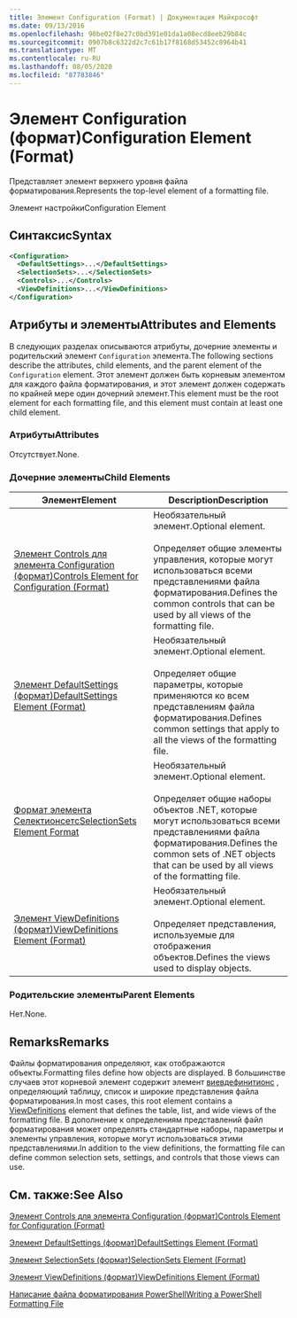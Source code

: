 ```yaml
---
title: Элемент Configuration (Format) | Документация Майкрософт
ms.date: 09/13/2016
ms.openlocfilehash: 90be02f8e27c0bd391e01da1a08ecd8eeb29b84c
ms.sourcegitcommit: 0907b8c6322d2c7c61b17f8168d53452c8964b41
ms.translationtype: MT
ms.contentlocale: ru-RU
ms.lasthandoff: 08/05/2020
ms.locfileid: "87783846"
---
```

# <a name="configuration-element-format"></a><span data-ttu-id="d4f9f-102">Элемент Configuration (формат)</span><span class="sxs-lookup"><span data-stu-id="d4f9f-102">Configuration Element (Format)</span></span>

<span data-ttu-id="d4f9f-103">Представляет элемент верхнего уровня файла форматирования.</span><span class="sxs-lookup"><span data-stu-id="d4f9f-103">Represents the top-level element of a formatting file.</span></span>

<span data-ttu-id="d4f9f-104">Элемент настройки</span><span class="sxs-lookup"><span data-stu-id="d4f9f-104">Configuration Element</span></span>

## <a name="syntax"></a><span data-ttu-id="d4f9f-105">Синтаксис</span><span class="sxs-lookup"><span data-stu-id="d4f9f-105">Syntax</span></span>

```xml
<Configuration>
  <DefaultSettings>...</DefaultSettings>
  <SelectionSets>...</SelectionSets>
  <Controls>...</Controls>
  <ViewDefinitions>...</ViewDefinitions>
</Configuration>

```

## <a name="attributes-and-elements"></a><span data-ttu-id="d4f9f-106">Атрибуты и элементы</span><span class="sxs-lookup"><span data-stu-id="d4f9f-106">Attributes and Elements</span></span>

<span data-ttu-id="d4f9f-107">В следующих разделах описываются атрибуты, дочерние элементы и родительский элемент `Configuration` элемента.</span><span class="sxs-lookup"><span data-stu-id="d4f9f-107">The following sections describe the attributes, child elements, and the parent element of the `Configuration` element.</span></span> <span data-ttu-id="d4f9f-108">Этот элемент должен быть корневым элементом для каждого файла форматирования, и этот элемент должен содержать по крайней мере один дочерний элемент.</span><span class="sxs-lookup"><span data-stu-id="d4f9f-108">This element must be the root element for each formatting file, and this element must contain at least one child element.</span></span>

### <a name="attributes"></a><span data-ttu-id="d4f9f-109">Атрибуты</span><span class="sxs-lookup"><span data-stu-id="d4f9f-109">Attributes</span></span>

<span data-ttu-id="d4f9f-110">Отсутствует.</span><span class="sxs-lookup"><span data-stu-id="d4f9f-110">None.</span></span>

### <a name="child-elements"></a><span data-ttu-id="d4f9f-111">Дочерние элементы</span><span class="sxs-lookup"><span data-stu-id="d4f9f-111">Child Elements</span></span>

|<span data-ttu-id="d4f9f-112">Элемент</span><span class="sxs-lookup"><span data-stu-id="d4f9f-112">Element</span></span>|<span data-ttu-id="d4f9f-113">Description</span><span class="sxs-lookup"><span data-stu-id="d4f9f-113">Description</span></span>|
|-------------|-----------------|
|[<span data-ttu-id="d4f9f-114">Элемент Controls для элемента Configuration (формат)</span><span class="sxs-lookup"><span data-stu-id="d4f9f-114">Controls Element for Configuration (Format)</span></span>](./controls-element-for-configuration-format.md)|<span data-ttu-id="d4f9f-115">Необязательный элемент.</span><span class="sxs-lookup"><span data-stu-id="d4f9f-115">Optional element.</span></span><br /><br /> <span data-ttu-id="d4f9f-116">Определяет общие элементы управления, которые могут использоваться всеми представлениями файла форматирования.</span><span class="sxs-lookup"><span data-stu-id="d4f9f-116">Defines the common controls that can be used by all views of the formatting file.</span></span>|
|[<span data-ttu-id="d4f9f-117">Элемент DefaultSettings (формат)</span><span class="sxs-lookup"><span data-stu-id="d4f9f-117">DefaultSettings Element (Format)</span></span>](./defaultsettings-element-format.md)|<span data-ttu-id="d4f9f-118">Необязательный элемент.</span><span class="sxs-lookup"><span data-stu-id="d4f9f-118">Optional element.</span></span><br /><br /> <span data-ttu-id="d4f9f-119">Определяет общие параметры, которые применяются ко всем представлениям файла форматирования.</span><span class="sxs-lookup"><span data-stu-id="d4f9f-119">Defines common settings that apply to all the views of the formatting file.</span></span>|
|[<span data-ttu-id="d4f9f-120">Формат элемента Селектионсетс</span><span class="sxs-lookup"><span data-stu-id="d4f9f-120">SelectionSets Element Format</span></span>](./selectionsets-element-format.md)|<span data-ttu-id="d4f9f-121">Необязательный элемент.</span><span class="sxs-lookup"><span data-stu-id="d4f9f-121">Optional element.</span></span><br /><br /> <span data-ttu-id="d4f9f-122">Определяет общие наборы объектов .NET, которые могут использоваться всеми представлениями файла форматирования.</span><span class="sxs-lookup"><span data-stu-id="d4f9f-122">Defines the common sets of .NET objects that can be used by all views of the formatting file.</span></span>|
|[<span data-ttu-id="d4f9f-123">Элемент ViewDefinitions (формат)</span><span class="sxs-lookup"><span data-stu-id="d4f9f-123">ViewDefinitions Element (Format)</span></span>](./viewdefinitions-element-format.md)|<span data-ttu-id="d4f9f-124">Необязательный элемент.</span><span class="sxs-lookup"><span data-stu-id="d4f9f-124">Optional element.</span></span><br /><br /> <span data-ttu-id="d4f9f-125">Определяет представления, используемые для отображения объектов.</span><span class="sxs-lookup"><span data-stu-id="d4f9f-125">Defines the views used to display objects.</span></span>|

### <a name="parent-elements"></a><span data-ttu-id="d4f9f-126">Родительские элементы</span><span class="sxs-lookup"><span data-stu-id="d4f9f-126">Parent Elements</span></span>

<span data-ttu-id="d4f9f-127">Нет.</span><span class="sxs-lookup"><span data-stu-id="d4f9f-127">None.</span></span>

## <a name="remarks"></a><span data-ttu-id="d4f9f-128">Remarks</span><span class="sxs-lookup"><span data-stu-id="d4f9f-128">Remarks</span></span>

<span data-ttu-id="d4f9f-129">Файлы форматирования определяют, как отображаются объекты.</span><span class="sxs-lookup"><span data-stu-id="d4f9f-129">Formatting files define how objects are displayed.</span></span> <span data-ttu-id="d4f9f-130">В большинстве случаев этот корневой элемент содержит элемент [виевдефинитионс](./viewdefinitions-element-format.md) , определяющий таблицу, список и широкие представления файла форматирования.</span><span class="sxs-lookup"><span data-stu-id="d4f9f-130">In most cases, this root element contains a [ViewDefinitions](./viewdefinitions-element-format.md) element that defines the table, list, and wide views of the formatting file.</span></span> <span data-ttu-id="d4f9f-131">В дополнение к определениям представлений файл форматирования может определять стандартные наборы, параметры и элементы управления, которые могут использоваться этими представлениями.</span><span class="sxs-lookup"><span data-stu-id="d4f9f-131">In addition to the view definitions, the formatting file can define common selection sets, settings, and controls that those views can use.</span></span>

## <a name="see-also"></a><span data-ttu-id="d4f9f-132">См. также:</span><span class="sxs-lookup"><span data-stu-id="d4f9f-132">See Also</span></span>

[<span data-ttu-id="d4f9f-133">Элемент Controls для элемента Configuration (формат)</span><span class="sxs-lookup"><span data-stu-id="d4f9f-133">Controls Element for Configuration (Format)</span></span>](./controls-element-for-configuration-format.md)

[<span data-ttu-id="d4f9f-134">Элемент DefaultSettings (формат)</span><span class="sxs-lookup"><span data-stu-id="d4f9f-134">DefaultSettings Element (Format)</span></span>](./defaultsettings-element-format.md)

[<span data-ttu-id="d4f9f-135">Элемент SelectionSets (формат)</span><span class="sxs-lookup"><span data-stu-id="d4f9f-135">SelectionSets Element (Format)</span></span>](./selectionsets-element-format.md)

[<span data-ttu-id="d4f9f-136">Элемент ViewDefinitions (формат)</span><span class="sxs-lookup"><span data-stu-id="d4f9f-136">ViewDefinitions Element (Format)</span></span>](./viewdefinitions-element-format.md)

[<span data-ttu-id="d4f9f-137">Написание файла форматирования PowerShell</span><span class="sxs-lookup"><span data-stu-id="d4f9f-137">Writing a PowerShell Formatting File</span></span>](./writing-a-powershell-formatting-file.md)
